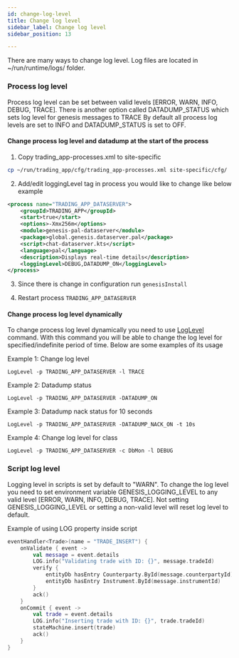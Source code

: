 ```yaml
---
id: change-log-level
title: Change log level
sidebar_label: Change log level
sidebar_position: 13

---
```


There are many ways to change log level.
Log files are located in ~/run/runtime/logs/ folder.


### Process log level

Process log level can be set between valid levels [ERROR, WARN, INFO, DEBUG, TRACE].
There is another option called DATADUMP_STATUS which sets log level for genesis messages to TRACE
By default all process log levels are set to INFO and DATADUMP_STATUS is set to OFF.

#### Change process log level and datadump at the start of the process

1. Copy trading_app-processes.xml to site-specific
   
```bash
cp ~/run/trading_app/cfg/trading_app-processes.xml site-specific/cfg/
```

2. Add/edit loggingLevel tag in process you would like to change like below example

```xml
<process name="TRADING_APP_DATASERVER">
    <groupId>TRADING_APP</groupId>
    <start>true</start>
    <options>-Xmx256m</options>
    <module>genesis-pal-dataserver</module>
    <package>global.genesis.dataserver.pal</package>
    <script>chat-dataserver.kts</script>
    <language>pal</language>
    <description>Displays real-time details</description>
    <loggingLevel>DEBUG,DATADUMP_ON</loggingLevel>
</process> 
```

3. Since there is change in configuration run `genesisInstall`

4. Restart process `TRADING_APP_DATASERVER`

#### Change process log level dynamically

To change process log level dynamically you need to use [LogLevel](/server-reference/operations/commands/#loglevel-script) command.
With this command you will be able to change the log level for specified/indefinite period of time.
Below are some examples of its usage

Example 1: Change log level

```
LogLevel -p TRADING_APP_DATASERVER -l TRACE
```

Example 2: Datadump status

```
LogLevel -p TRADING_APP_DATASERVER -DATADUMP_ON
```

Example 3: Datadump nack status for 10 seconds

```
LogLevel -p TRADING_APP_DATASERVER -DATADUMP_NACK_ON -t 10s
```

Example 4: Change log level for class

```
LogLevel -p TRADING_APP_DATASERVER -c DbMon -l DEBUG
```

### Script log level

Logging level in scripts is set by default to "WARN". To change the log level you need to set environment variable GENESIS_LOGGING_LEVEL to any valid level [ERROR, WARN, INFO, DEBUG, TRACE]. Not setting GENESIS_LOGGING_LEVEL or setting a non-valid level will reset log level to default.

Example of using LOG property inside script
```kotlin    
eventHandler<Trade>(name = "TRADE_INSERT") {
    onValidate { event ->
        val message = event.details
        LOG.info("Validating trade with ID: {}", message.tradeId)
        verify {
            entityDb hasEntry Counterparty.ById(message.counterpartyId)
            entityDb hasEntry Instrument.ById(message.instrumentId)
        }
        ack()
    }
    onCommit { event ->
        val trade = event.details
        LOG.info("Inserting trade with ID: {}", trade.tradeId)
        stateMachine.insert(trade)
        ack()
    }
}
```
